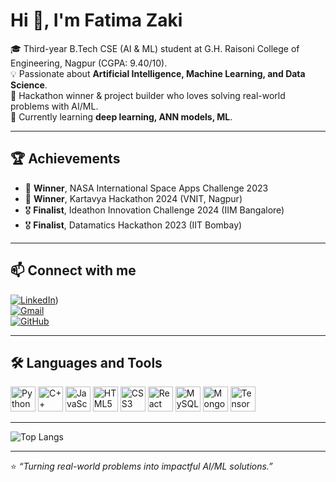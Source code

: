 # Hi 👋, I'm Fatima Zaki  

🎓 Third-year B.Tech CSE (AI & ML) student at G.H. Raisoni College of Engineering, Nagpur (CGPA: 9.40/10).  
💡 Passionate about **Artificial Intelligence, Machine Learning, and Data Science**.  
🚀 Hackathon winner & project builder who loves solving real-world problems with AI/ML.  
🌱 Currently learning **deep learning, ANN models,  ML**.  

---

## 🏆 Achievements
- 🥇 **Winner**, NASA International Space Apps Challenge 2023  
- 🥇 **Winner**, Kartavya Hackathon 2024 (VNIT, Nagpur)  
- 🎖️ **Finalist**, Ideathon Innovation Challenge 2024 (IIM Bangalore)  
- 🎖️ **Finalist**, Datamatics Hackathon 2023 (IIT Bombay)  
 

---

## 📫 Connect with me
[![LinkedIn](https://img.shields.io/badge/LinkedIn-Connect-blue?style=for-the-badge&logo=linkedin)](https://www.linkedin.com/in/fatima-zaki/))  
[![Gmail](https://img.shields.io/badge/Email-Contact-red?style=for-the-badge&logo=gmail)](mailto:fatimazaki1811d@gmail.com)  
[![GitHub](https://img.shields.io/badge/GitHub-Follow-black?style=for-the-badge&logo=github)](https://github.com/fatimazaki1509)  

---

## 🛠️ Languages and Tools
<p align="left">
  <img src="https://cdn.jsdelivr.net/gh/devicons/devicon/icons/python/python-original.svg" alt="Python" width="40" height="40"/>
  <img src="https://cdn.jsdelivr.net/gh/devicons/devicon/icons/cplusplus/cplusplus-original.svg" alt="C++" width="40" height="40"/>
  <img src="https://cdn.jsdelivr.net/gh/devicons/devicon/icons/javascript/javascript-original.svg" alt="JavaScript" width="40" height="40"/>
  <img src="https://cdn.jsdelivr.net/gh/devicons/devicon/icons/html5/html5-original.svg" alt="HTML5" width="40" height="40"/>
  <img src="https://cdn.jsdelivr.net/gh/devicons/devicon/icons/css3/css3-original.svg" alt="CSS3" width="40" height="40"/>
  <img src="https://cdn.jsdelivr.net/gh/devicons/devicon/icons/react/react-original.svg" alt="React" width="40" height="40"/>
  <img src="https://cdn.jsdelivr.net/gh/devicons/devicon/icons/mysql/mysql-original.svg" alt="MySQL" width="40" height="40"/>
  <img src="https://cdn.jsdelivr.net/gh/devicons/devicon/icons/mongodb/mongodb-original.svg" alt="MongoDB" width="40" height="40"/>
  <img src="https://cdn.jsdelivr.net/gh/devicons/devicon/icons/tensorflow/tensorflow-original.svg" alt="TensorFlow" width="40" height="40"/>
 
</p>

---

 
![Top Langs](https://github-readme-stats.vercel.app/api/top-langs/?username=fatimazaki1509&layout=compact&theme=tokyonight)  


---

⭐️ *“Turning real-world problems into impactful AI/ML solutions.”*  

